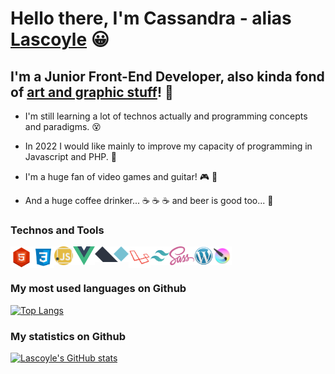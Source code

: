 # Hello there, I'm Cassandra - alias [Lascoyle][website] :grinning:

[logo]: https://github.com/Lascoyle/Lascoyle/raw/main/img/cover.jpg

## I'm a Junior Front-End Developer, also kinda fond of [art and graphic stuff][deviantart]! :art:

* I'm still learning a lot of technos actually and programming concepts and paradigms. :dizzy_face:
* In 2022 I would like mainly to improve my capacity of programming in Javascript and PHP. :muscle:
* I'm a huge fan of video games and guitar! :video_game: :guitar:

* And a huge coffee drinker... :coffee: :coffee: :coffee: and beer is good too... :beer:

### Technos and Tools

<img align="left" src="https://github.com/Lascoyle/Lascoyle/raw/main/img/html-l.png" height="35" />
<img align="left" src="https://github.com/Lascoyle/Lascoyle/raw/main/img/css.png" height="35" />
<img align="left" src="https://github.com/Lascoyle/Lascoyle/raw/main/img/javascript.png" height="30" />
<img align="left" src="https://github.com/Lascoyle/Lascoyle/raw/main/img/vuejs.png" height="30" />
<img align="left" src="https://github.com/Lascoyle/Lascoyle/raw/main/img/alpinejs-l.png" height="25" />
<img align="left" src="https://github.com/Lascoyle/Lascoyle/raw/main/img/laravel-l.png" height="35" />
<img align="left" src="https://github.com/Lascoyle/Lascoyle/raw/main/img/tailwind-l.png" height="30" />
<img align="left" src="https://github.com/Lascoyle/Lascoyle/raw/main/img/sass-logo.png" height="30" />
<img align="left" src="https://github.com/Lascoyle/Lascoyle/raw/main/img/wordpress-l.png" height="30" />
<img align="left" src="https://github.com/Lascoyle/Lascoyle/raw/main/img/krita-l.png" height="30" />
  
<br />
<br />

### My most used languages on Github

[![Top Langs](https://github-readme-stats.vercel.app/api/top-langs/?username=Lascoyle&layout=compact&theme=gotham)](https://github.com/anuraghazra/github-readme-stats)

### My statistics on Github

[deviantart]: https://www.deviantart.com/lascoyle-the-second
[website]: https://lascoyle-dev.netlify.app/

[![Lascoyle's GitHub stats](https://github-readme-stats.vercel.app/api?username=Lascoyle&theme=gotham)](https://github.com/Lascoyle/github-readme-stats)

<!---
Lascoyle/Lascoyle is a ✨ special ✨ repository because its `README.md` (this file) appears on your GitHub profile.
You can click the Preview link to take a look at your changes.
--->
